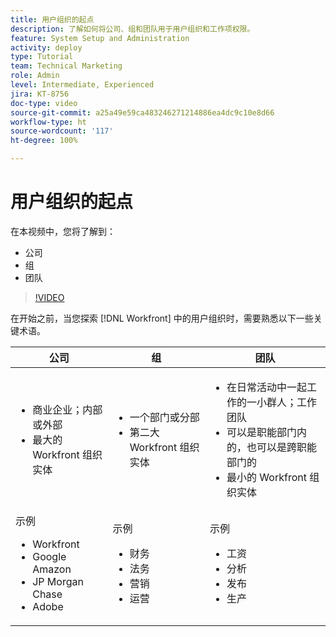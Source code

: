 ```yaml
---
title: 用户组织的起点
description: 了解如何将公司、组和团队用于用户组织和工作项权限。
feature: System Setup and Administration
activity: deploy
type: Tutorial
team: Technical Marketing
role: Admin
level: Intermediate, Experienced
jira: KT-8756
doc-type: video
source-git-commit: a25a49e59ca483246271214886ea4dc9c10e8d66
workflow-type: ht
source-wordcount: '117'
ht-degree: 100%

---
```


# 用户组织的起点

在本视频中，您将了解到：

* 公司
* 组
* 团队

>[!VIDEO](https://video.tv.adobe.com/v/335068/?quality=12&learn=on)

在开始之前，当您探索 [!DNL Workfront] 中的用户组织时，需要熟悉以下一些关键术语。

| 公司 | 组 | 团队 |
| --- | --- | --- |
| <ul><li>商业企业；内部或外部</li><li>最大的 Workfront 组织实体</li></ul> | <ul><li>一个部门或分部</li><li>第二大 Workfront 组织实体</li></ul> | <ul><li>在日常活动中一起工作的一小群人；工作团队</li><li>可以是职能部门内的，也可以是跨职能部门的</li><li>最小的 Workfront 组织实体</li></ul> |
| 示例 <ul><li>Workfront</li><li>Google Amazon</li><li>JP Morgan Chase</li><li>Adobe</li></ul> | 示例 <ul><li>财务</li><li>法务</li><li>营销</li><li>运营</li></ul> | 示例 <ul><li>工资</li><li>分析</li><li>发布</li><li>生产</li></ul> |



